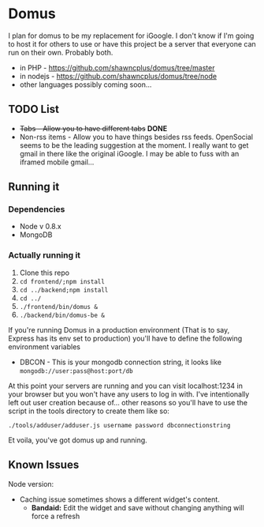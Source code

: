 # Domus

I plan for domus to be my replacement for iGoogle. I don't know if I'm going to host it for others to use or have this project be a server that everyone can run on their own. Probably both.

 * in PHP - https://github.com/shawncplus/domus/tree/master
 * in nodejs - https://github.com/shawncplus/domus/tree/node
 * other languages possibly coming soon...

## TODO List

 * ~~Tabs - Allow you to have different tabs~~ **DONE**
 * Non-rss items - Allow you to have things besides rss feeds. OpenSocial seems to be the leading suggestion at the moment. I really want to get gmail in there like the original iGoogle. I may be able to fuss with an iframed mobile gmail...

## Running it
### Dependencies
 * Node v 0.8.x
 * MongoDB

### Actually running it
 1. Clone this repo
 2. `cd frontend/;npm install`
 3. `cd ../backend;npm install`
 4. `cd ../`
 5. `./frontend/bin/domus &`
 6. `./backend/bin/domus-be &`

If you're running Domus in a production environment (That is to say, Express has its env set to production) you'll have to define the following environment variables

 * DBCON - This is your mongodb connection string, it looks like `mongodb://user:pass@host:port/db`


At this point your servers are running and you can visit localhost:1234 in  your browser but you won't have any users to log in with. I've intentionally left out user creation because of... other reasons so you'll have to use the script in the tools directory to create them like so:

    ./tools/adduser/adduser.js username password dbconnectionstring

Et voila, you've got domus up and running.


## Known Issues

   Node version:
 * Caching issue sometimes shows a different widget's content.
   * **Bandaid:** Edit the widget and save without changing anything will force a refresh
